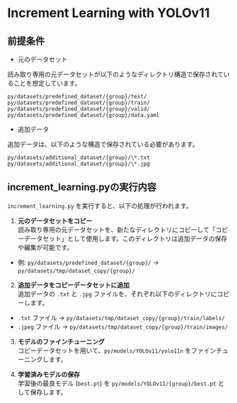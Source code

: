 # Increment Learning with YOLOv11

## 前提条件


- 元のデータセット

読み取り専用の元データセットが以下のようなディレクトリ構造で保存されていることを想定しています。
```
py/datasets/predefined_dataset/{group}/test/  
py/datasets/predefined_dataset/{group}/train/  
py/datasets/predefined_dataset/{group}/valid/  
py/datasets/predefined_dataset/{group}/data.yaml  
```

- 追加データ

追加データは、以下のような構造で保存されている必要があります。
```
py/datasets/additional_dataset/{group}/\*.txt  
py/datasets/additional_dataset/{group}/\*.jpg  
```


## increment_learning.pyの実行内容

`increment_learning.py` を実行すると、以下の処理が行われます。

1. **元のデータセットをコピー**  
 読み取り専用の元データセットを、新たなディレクトリにコピーして「コピーデータセット」として使用します。このディレクトリは追加データの保存や編集が可能です。  
 - 例: `py/datasets/predefined_dataset/{group}/` → `py/datasets/tmp/dataset_copy/{group}/`

2. **追加データをコピーデータセットに追加**  
 追加データの `.txt` と `.jpg` ファイルを、それぞれ以下のディレクトリにコピーします。
 - `.txt` ファイル → `py/datasets/tmp/dataset_copy/{group}/train/labels/`
 - `.jpeg` ファイル → `py/datasets/tmp/dataset_copy/{group}/train/images/`

3. **モデルのファインチューニング**  
 コピーデータセットを用いて、`py/models/YOLOv11/yolo11n` をファインチューニングします。

4. **学習済みモデルの保存**  
 学習後の最良モデル (`best.pt`) を `py/models/YOLOv11/{group}/best.pt` として保存します。


